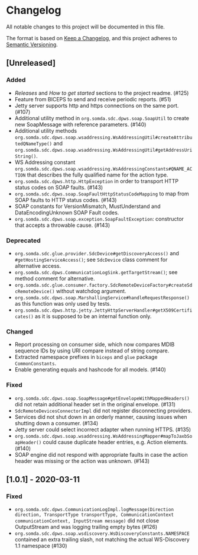 # Changelog

All notable changes to this project will be documented in this file.

The format is based on [Keep a Changelog](https://keepachangelog.com/en/1.0.0/),
and this project adheres to [Semantic Versioning](https://semver.org/spec/v2.0.0.html).

## [Unreleased]

### Added

- _Releases_ and _How to get started_ sections to the project readme. (#125)
- Feature from BICEPS to send and receive periodic reports. (#51)
- Jetty server supports http and https connections on the same port. (#107)
- Additional utility method in `org.somda.sdc.dpws.soap.SoapUtil` to create new SoapMessage with reference parameters. (#140)
- Additional utility methods `org.somda.sdc.dpws.soap.wsaddressing.WsAddressingUtil#createAttributedQNameType()` and `org.somda.sdc.dpws.soap.wsaddressing.WsAddressingUtil#getAddressUriString()`.
- WS Addressing constant `org.somda.sdc.dpws.soap.wsaddressing.WsAddressingConstants#QNAME_ACTION` that describes the fully qualified name for the action type.
- `org.somda.sdc.dpws.http.HttpException` in order to transport HTTP status codes on SOAP faults. (#143)
- `org.somda.sdc.dpws.soap.SoapFaultHttpStatusCodeMapping` to map from SOAP faults to HTTP status codes. (#143)
- SOAP constants for VersionMismatch, MustUnderstand and DataEncodingUnknown SOAP Fault codes.
- `org.somda.sdc.dpws.soap.exception.SoapFaultException`: constructor that accepts a throwable cause. (#143)

### Deprecated
- `org.somda.sdc.glue.provider.SdcDevice#getDiscoveryAccess()` and `#getHostingServiceAccess()`; see `SdcDevice` class comment for alternative access.
- `org.somda.sdc.dpws.CommunicationLogSink.getTargetStream()`; see method comment for alternative.
- `org.somda.sdc.glue.consumer.factory.SdcRemoteDeviceFactory#createSdcRemoteDevice()` without watchdog argument.
- `org.somda.sdc.dpws.soap.MarshallingService#handleRequestResponse()` as this function was only used by tests.
- `org.somda.sdc.dpws.http.jetty.JettyHttpServerHandler#getX509Certificates()` as it is supposed to be an internal function only.

### Changed

- Report processing on consumer side, which now compares MDIB sequence IDs by using URI compare instead of string compare.
- Extracted namespace prefixes in `biceps` and `glue` package `CommonConstants`.
- Enable generating equals and hashcode for all models. (#140)

### Fixed

- `org.somda.sdc.dpws.soap.SoapMessage#getEnvelopeWithMappedHeaders()` did not retain additional header set in the original envelope. (#131)
- `SdcRemoteDevicesConnectorImpl` did not register disconnecting providers.
- Services did not shut down in an orderly manner, causing issues when shutting down a consumer. (#134)
- Jetty server could select incorrect adapter when running HTTPS. (#135)
- `org.somda.sdc.dpws.soap.wsaddressing.WsAddressingMapper#mapToJaxbSoapHeader()` could cause duplicate header entries, e.g. Action elements. (#140)
- SOAP engine did not respond with appropriate faults in case the action header was missing or the action was unknown. (#143)

## [1.0.1] - 2020-03-11

### Fixed

- `org.somda.sdc.dpws.CommunicationLogImpl.logMessage(Direction direction, TransportType transportType, CommunicationContext communicationContext, InputStream message)` did not close OutputStream and was logging trailing empty bytes (#126)
- `org.somda.sdc.dpws.soap.wsdiscovery.WsDiscoveryConstants.NAMESPACE` contained an extra trailing slash, not matching the actual WS-Discovery 1.1 namespace (#130)
